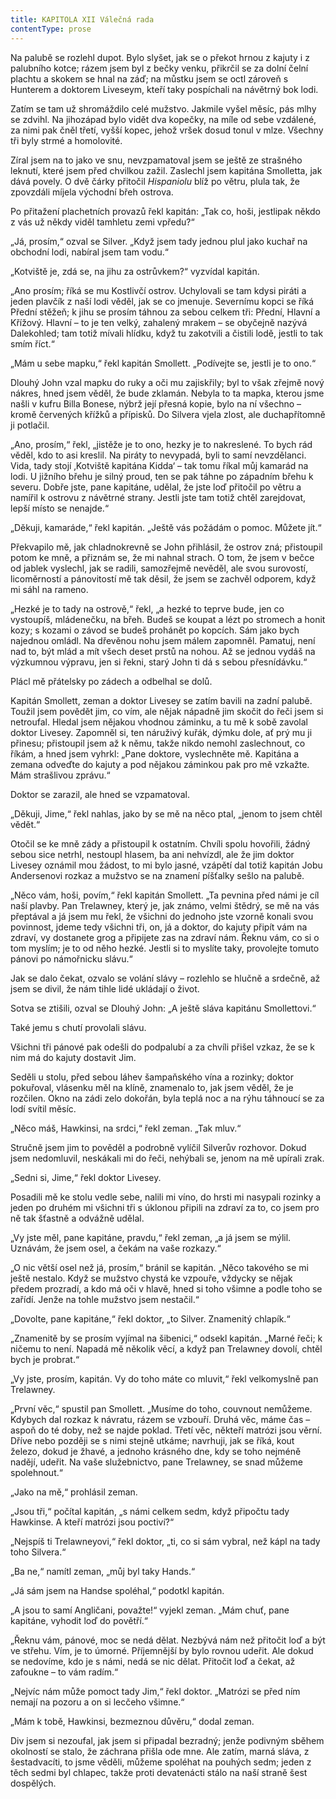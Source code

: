```yaml
---
title: KAPITOLA XII Válečná rada
contentType: prose
---
```


<section>

Na palubě se rozlehl dupot. Bylo slyšet, jak se o překot hrnou z kajuty i z palubního kotce; rázem jsem byl z bečky venku, přikrčil se za dolní čelní plachtu a skokem se hnal na záď; na můstku jsem se octl zároveň s Hunterem a doktorem Liveseym, kteří taky pospíchali na návětrný bok lodi.

Zatím se tam už shromáždilo celé mužstvo. Jakmile vyšel měsíc, pás mlhy se zdvihl. Na jihozápad bylo vidět dva kopečky, na míle od sebe vzdálené, za nimi pak čněl třetí, vyšší kopec, jehož vršek dosud tonul v mlze. Všechny tři byly strmé a homolovité.

Zíral jsem na to jako ve snu, nevzpamatoval jsem se ještě ze strašného leknutí, které jsem před chvilkou zažil. Zaslechl jsem kapitána Smolletta, jak dává povely. O dvě čárky přitočil _Hispaniolu_ blíž po větru, plula tak, že zpovzdáli míjela východní břeh ostrova.

Po přitažení plachetních provazů řekl kapitán: „Tak co, hoši, jestlipak někdo z vás už někdy viděl tamhletu zemi vpředu?“

„Já, prosím,“ ozval se Silver. „Když jsem tady jednou plul jako kuchař na obchodní lodi, nabíral jsem tam vodu.“

„Kotviště je, zdá se, na jihu za ostrůvkem?“ vyzvídal kapitán.

„Ano prosím; říká se mu Kostlivčí ostrov. Uchylovali se tam kdysi piráti a jeden plavčík z naší lodi věděl, jak se co jmenuje. Severnímu kopci se říká Přední stěžeň; k jihu se prosím táhnou za sebou celkem tři: Přední, Hlavní a Křížový. Hlavní – to je ten velký, zahalený mrakem – se obyčejně nazývá Dalekohled; tam totiž mívali hlídku, když tu zakotvili a čistili lodě, jestli to tak smím říct.“

„Mám u sebe mapku,“ řekl kapitán Smollett. „Podívejte se, jestli je to ono.“

Dlouhý John vzal mapku do ruky a oči mu zajiskřily; byl to však zřejmě nový nákres, hned jsem věděl, že bude zklamán. Nebyla to ta mapka, kterou jsme našli v kufru Billa Bonese, nýbrž její přesná kopie, bylo na ní všechno – kromě červených křížků a přípisků. Do Silvera vjela zlost, ale duchapřítomně ji potlačil.

„Ano, prosím,“ řekl, „jistěže je to ono, hezky je to nakreslené. To bych rád věděl, kdo to asi kreslil. Na piráty to nevypadá, byli to samí nevzdělanci. Vida, tady stojí ‚Kotviště kapitána Kidda‘ – tak tomu říkal můj kamarád na lodi. U jižního břehu je silný proud, ten se pak táhne po západním břehu k severu. Dobře jste, pane kapitáne, udělal, že jste loď přitočil po větru a namířil k ostrovu z návětrné strany. Jestli jste tam totiž chtěl zarejdovat, lepší místo se nenajde.“

„Děkuji, kamaráde,“ řekl kapitán. „Ještě vás požádám o pomoc. Můžete jít.“

Překvapilo mě, jak chladnokrevně se John přihlásil, že ostrov zná; přistoupil potom ke mně, a přiznám se, že mi nahnal strach. O tom, že jsem v bečce od jablek vyslechl, jak se radili, samozřejmě nevěděl, ale svou surovostí, licoměrností a pánovitostí mě tak děsil, že jsem se zachvěl odporem, když mi sáhl na rameno.

„Hezké je to tady na ostrově,“ řekl, „a hezké to teprve bude, jen co vystoupíš, mládenečku, na břeh. Budeš se koupat a lézt po stromech a honit kozy; s kozami o závod se budeš prohánět po kopcích. Sám jako bych najednou omládl. Na dřevěnou nohu jsem málem zapomněl. Pamatuj, není nad to, být mlád a mít všech deset prstů na nohou. Až se jednou vydáš na výzkumnou výpravu, jen si řekni, starý John ti dá s sebou přesnídávku.“

Plácl mě přátelsky po zádech a odbelhal se dolů.

Kapitán Smollett, zeman a doktor Livesey se zatím bavili na zadní palubě. Toužil jsem povědět jim, co vím, ale nějak nápadně jim skočit do řeči jsem si netroufal. Hledal jsem nějakou vhodnou záminku, a tu mě k sobě zavolal doktor Livesey. Zapomněl si, ten náruživý kuřák, dýmku dole, ať prý mu ji přinesu; přistoupil jsem až k němu, takže nikdo nemohl zaslechnout, co říkám, a hned jsem vyhrkl: „Pane doktore, vyslechněte mě. Kapitána a zemana odveďte do kajuty a pod nějakou záminkou pak pro mě vzkažte. Mám strašlivou zprávu.“

Doktor se zarazil, ale hned se vzpamatoval.

„Děkuji, Jime,“ řekl nahlas, jako by se mě na něco ptal, „jenom to jsem chtěl vědět.“

Otočil se ke mně zády a přistoupil k ostatním. Chvíli spolu hovořili, žádný sebou sice netrhl, nestoupl hlasem, ba ani nehvízdl, ale že jim doktor Livesey oznámil mou žádost, to mi bylo jasné, vzápětí dal totiž kapitán Jobu Andersenovi rozkaz a mužstvo se na znamení píšťalky sešlo na palubě.

„Něco vám, hoši, povím,“ řekl kapitán Smollett. „Ta pevnina před námi je cíl naší plavby. Pan Trelawney, který je, jak známo, velmi štědrý, se mě na vás přeptával a já jsem mu řekl, že všichni do jednoho jste vzorně konali svou povinnost, jdeme tedy všichni tři, on, já a doktor, do kajuty připít vám na zdraví, vy dostanete grog a připijete zas na zdraví nám. Řeknu vám, co si o tom myslím; je to od něho hezké. Jestli si to myslíte taky, provolejte tomuto pánovi po námořnicku slávu.“

Jak se dalo čekat, ozvalo se volání slávy – rozlehlo se hlučně a srdečně, až jsem se divil, že nám tihle lidé ukládají o život.

Sotva se ztišili, ozval se Dlouhý John: „A ještě sláva kapitánu Smollettovi.“

Také jemu s chutí provolali slávu.

Všichni tři pánové pak odešli do podpalubí a za chvíli přišel vzkaz, že se k nim má do kajuty dostavit Jim.

Seděli u stolu, před sebou láhev šampaňského vína a rozinky; doktor pokuřoval, vlásenku měl na klíně, znamenalo to, jak jsem věděl, že je rozčilen. Okno na zádi zelo dokořán, byla teplá noc a na rýhu táhnoucí se za lodí svítil měsíc.

„Něco máš, Hawkinsi, na srdci,“ řekl zeman. „Tak mluv.“

Stručně jsem jim to pověděl a podrobně vylíčil Silverův rozhovor. Dokud jsem nedomluvil, neskákali mi do řeči, nehýbali se, jenom na mě upírali zrak.

„Sedni si, Jime,“ řekl doktor Livesey.

Posadili mě ke stolu vedle sebe, nalili mi víno, do hrsti mi nasypali rozinky a jeden po druhém mi všichni tři s úklonou připili na zdraví za to, co jsem pro ně tak šťastně a odvážně udělal.

„Vy jste měl, pane kapitáne, pravdu,“ řekl zeman, „a já jsem se mýlil. Uznávám, že jsem osel, a čekám na vaše rozkazy.“

„O nic větší osel než já, prosím,“ bránil se kapitán. „Něco takového se mi ještě nestalo. Když se mužstvo chystá ke vzpouře, vždycky se nějak předem prozradí, a kdo má oči v hlavě, hned si toho všimne a podle toho se zařídí. Jenže na tohle mužstvo jsem nestačil.“

„Dovolte, pane kapitáne,“ řekl doktor, „to Silver. Znamenitý chlapík.“

„Znamenitě by se prosím vyjímal na šibenici,“ odsekl kapitán. „Marné řeči; k ničemu to není. Napadá mě několik věcí, a když pan Trelawney dovolí, chtěl bych je probrat.“

„Vy jste, prosím, kapitán. Vy do toho máte co mluvit,“ řekl velkomyslně pan Trelawney.

„První věc,“ spustil pan Smollett. „Musíme do toho, couvnout nemůžeme. Kdybych dal rozkaz k návratu, rázem se vzbouří. Druhá věc, máme čas – aspoň do té doby, než se najde poklad. Třetí věc, někteří matrózi jsou věrní. Dříve nebo později se s nimi stejně utkáme; navrhuji, jak se říká, kout železo, dokud je žhavé, a jednoho krásného dne, kdy se toho nejméně nadějí, udeřit. Na vaše služebnictvo, pane Trelawney, se snad můžeme spolehnout.“

„Jako na mě,“ prohlásil zeman.

„Jsou tři,“ počítal kapitán, „s námi celkem sedm, když připočtu tady Hawkinse. A kteří matrózi jsou poctiví?“

„Nejspíš ti Trelawneyovi,“ řekl doktor, „ti, co si sám vybral, než kápl na tady toho Silvera.“

„Ba ne,“ namítl zeman, „můj byl taky Hands.“

„Já sám jsem na Handse spoléhal,“ podotkl kapitán.

„A jsou to samí Angličani, považte!“ vyjekl zeman. „Mám chuť, pane kapitáne, vyhodit loď do povětří.“

„Řeknu vám, pánové, moc se nedá dělat. Nezbývá nám než přitočit loď a být ve střehu. Vím, je to úmorné. Příjemnější by bylo rovnou udeřit. Ale dokud se nedovíme, kdo je s námi, nedá se nic dělat. Přitočit loď a čekat, až zafoukne – to vám radím.“

„Nejvíc nám může pomoct tady Jim,“ řekl doktor. „Matrózi se před ním nemají na pozoru a on si lecčeho všimne.“

„Mám k tobě, Hawkinsi, bezmeznou důvěru,“ dodal zeman.

Div jsem si nezoufal, jak jsem si připadal bezradný; jenže podivným sběhem okolností se stalo, že záchrana přišla ode mne. Ale zatím, marná sláva, z šestadvacíti, to jsme věděli, můžeme spoléhat na pouhých sedm; jeden z těch sedmi byl chlapec, takže proti devatenácti stálo na naší straně šest dospělých.

</section>
